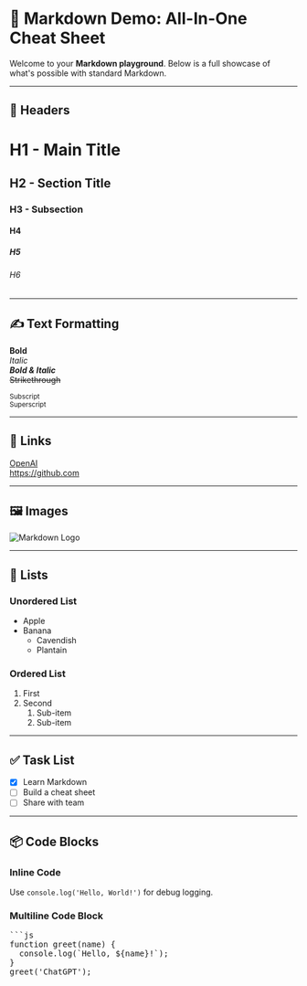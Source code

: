 # 🌟 Markdown Demo: All-In-One Cheat Sheet

Welcome to your **Markdown playground**. Below is a full showcase of what's possible with standard Markdown.

---

## 📌 Headers

# H1 - Main Title

## H2 - Section Title

### H3 - Subsection

#### H4

##### H5

###### H6

---

## ✍️ Text Formatting

**Bold**  
_Italic_  
**_Bold & Italic_**  
~~Strikethrough~~

<sub>Subscript</sub>  
<sup>Superscript</sup>

---

## 🔗 Links

[OpenAI](https://openai.com)  
<https://github.com>

---

## 🖼️ Images

![Markdown Logo](https://markdown-here.com/img/icon256.png)

---

## 🔢 Lists

### Unordered List

- Apple
- Banana
  - Cavendish
  - Plantain

### Ordered List

1. First
2. Second
   1. Sub-item
   2. Sub-item

---

## ✅ Task List

- [x] Learn Markdown
- [ ] Build a cheat sheet
- [ ] Share with team

---

## 📦 Code Blocks

### Inline Code

Use `console.log('Hello, World!')` for debug logging.

### Multiline Code Block

<pre>
```js
function greet(name) {
  console.log(`Hello, ${name}!`);
}
greet('ChatGPT');
